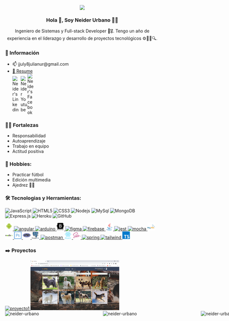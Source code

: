 <p align="center" width="300">
   <img align="center" width="200" src="https://avatars.githubusercontent.com/u/80359162?s=400&u=2f6addf63da1daca7c818ca21e5a9a4f527fbd3d&v=4" />
   <h3 align="center">Hola 👋, Soy Neider Urbano 👨‍💻</h3>
</p>

<p align="center">Ingeniero de Sistemas y Full-stack Developer 🚀🎖️. Tengo un año de experiencia en el líderazgo y desarrollo
    de proyectos tecnológicos ⚙️👏🏼🔍.
</p>

<div>
   <div>
      <h3>📂 Información</h3>
      <ul>
         <li>📫 jjuly8julianur@gmail.com</li> 
         <li>
            <a href="https://www.canva.com/design/DAFbOEklJgk/AVzffTrl4stt7XBalE45dQ/view?utm_content=DAFbOEklJgk&utm_campaign=designshare&utm_medium=link&utm_source=publishsharelink" target="_blank">📝 Resume</a>
         </li> 
         <li style="display:flex; align-items:center">
            <a href="https://www.linkedin.com/in/neiderurbano08" target="_blank">
               <img align="left" style="margin-right:5px" alt="Neider's Linkedin" width="22px" src="https://cdn-icons-png.flaticon.com/512/174/174857.png" />
            </a>
            <a href="https://www.youtube.com/channel/UCPmgVecuDCSzUPFfoYJ0r8w" target="_blank">
               <img align="left" alt="Neider Youtube" width="22px" src="https://icones.pro/wp-content/uploads/2021/02/youtube-logo-icone.png" />
            </a>
            <a href="https://www.facebook.com/neider.urbano.355/" target="_blank">
               <img align="left" alt="Neider's Facebook" width="22px" src="https://cdn-icons-png.flaticon.com/512/124/124010.png" />
            </a>
         </li>
      </ul>
   </div>
   <div>
      <h3>💪🏽 Fortalezas</h3>
      <ul>
         <li>Responsabilidad</li>
         <li>Autoaprendizaje</li>
         <li>Trabajo en equipo</li>
         <li>Actitud positiva</li>
      </ul>
   </div>
   <div>
      <h3>🎿 Hobbies:</h3>
      <ul>
         <li>Practicar fútbol</li>
         <li>Edición multimedia</li>
         <li>Ajedrez 🤔🤖</li>
      </ul>
   </div>
</div>

### 🛠️ Tecnologias y Herramientas:

![JavaScript](https://img.shields.io/badge/-JavaScript-black?style=flat-square&logo=javascript)
![HTML5](https://img.shields.io/badge/-HTML5-black?style=flat-square&logo=html5&logoColor=white)
![CSS3](https://img.shields.io/badge/-CSS3-black?style=flat-square&logo=css3)
![Nodejs](https://img.shields.io/badge/-Nodejs-black?style=flat-square&logo=Node.js)
![MySql](https://img.shields.io/badge/-MySql-black?style=flat-square&logo=mysql)
![MongoDB](https://img.shields.io/badge/-MongoDB-black?style=flat-square&logo=mongodb)
![Express.js](https://img.shields.io/badge/-Express-black?style=flat-square&logo=expressjs)
![Heroku](https://img.shields.io/badge/-Heroku-black?style=flat-square&logo=heroku)
![GitHub](https://img.shields.io/badge/-GitHub-black?style=flat-square&logo=github)

  
<p align="left"> 
  <a href="https://developer.android.com" target="_blank" rel="noreferrer"> 
    <img src="https://raw.githubusercontent.com/devicons/devicon/master/icons/android/android-original-wordmark.svg" alt="android" width="25" height="25"/> 
  </a> 
  <a href="https://angular.io" target="_blank" rel="noreferrer"> 
    <img src="https://angular.io/assets/images/logos/angular/angular.svg" alt="angular" width="25" height="25"/> 
  </a> 
  <a href="https://www.arduino.cc/" target="_blank" rel="noreferrer"> 
    <img src="https://cdn.worldvectorlogo.com/logos/arduino-1.svg" alt="arduino" width="25" height="25"/> 
  </a> 
  <a href="https://getbootstrap.com" target="_blank" rel="noreferrer"> 
    <img src="https://raw.githubusercontent.com/devicons/devicon/master/icons/bootstrap/bootstrap-plain-wordmark.svg" alt="bootstrap" width="25" height="25"/> 
  </a> 
  <a href="https://www.figma.com/" target="_blank" rel="noreferrer"> 
    <img src="https://www.vectorlogo.zone/logos/figma/figma-icon.svg" alt="figma" width="25" height="25"/> 
  </a> 
  <a href="https://firebase.google.com/" target="_blank" rel="noreferrer"> 
    <img src="https://www.vectorlogo.zone/logos/firebase/firebase-icon.svg" alt="firebase" width="25" height="25"/>
  </a>  
  <a href="https://www.java.com" target="_blank" rel="noreferrer"> 
    <img src="https://raw.githubusercontent.com/devicons/devicon/master/icons/java/java-original.svg" alt="java" width="25" height="25"/> 
  </a> 
  <a href="https://jestjs.io" target="_blank" rel="noreferrer"> 
    <img src="https://www.vectorlogo.zone/logos/jestjsio/jestjsio-icon.svg" alt="jest" width="25" height="25"/> 
  </a> 
  <a href="https://mochajs.org" target="_blank" rel="noreferrer"> 
    <img src="https://www.vectorlogo.zone/logos/mochajs/mochajs-icon.svg" alt="mocha" width="25" height="25"/> 
  </a> 
  <a href="https://www.mysql.com/" target="_blank" rel="noreferrer"> 
    <img src="https://raw.githubusercontent.com/devicons/devicon/master/icons/mysql/mysql-original-wordmark.svg" alt="mysql" width="25" height="25"/> 
  </a>
  <a href="https://nodejs.org" target="_blank" rel="noreferrer"> 
    <img src="https://raw.githubusercontent.com/devicons/devicon/master/icons/nodejs/nodejs-original-wordmark.svg" alt="nodejs" width="25" height="25"/> 
  </a> 
  <a href="https://www.photoshop.com/en" target="_blank" rel="noreferrer"> 
    <img src="https://raw.githubusercontent.com/devicons/devicon/master/icons/photoshop/photoshop-line.svg" alt="photoshop" width="25" height="25"/> 
  </a> 
  <a href="https://www.php.net" target="_blank" rel="noreferrer"> 
    <img src="https://raw.githubusercontent.com/devicons/devicon/master/icons/php/php-original.svg" alt="php" width="25" height="25"/> 
  </a> 
  <a href="https://www.postgresql.org" target="_blank" rel="noreferrer"> 
    <img src="https://raw.githubusercontent.com/devicons/devicon/master/icons/postgresql/postgresql-original-wordmark.svg" alt="postgresql" width="25" height="25"/>     
  </a> 
  <a href="https://postman.com" target="_blank" rel="noreferrer"> 
    <img src="https://www.vectorlogo.zone/logos/getpostman/getpostman-icon.svg" alt="postman" width="25" height="25"/> 
  </a> 
  <a href="https://reactjs.org/" target="_blank" rel="noreferrer"> 
    <img src="https://raw.githubusercontent.com/devicons/devicon/master/icons/react/react-original-wordmark.svg" alt="react" width="25" height="25"/> 
  </a> 
  <a href="https://sass-lang.com" target="_blank" rel="noreferrer"> 
    <img src="https://raw.githubusercontent.com/devicons/devicon/master/icons/sass/sass-original.svg" alt="sass" width="25" height="25"/> 
  </a> 
  <a href="https://spring.io/" target="_blank" rel="noreferrer"> 
    <img src="https://www.vectorlogo.zone/logos/springio/springio-icon.svg" alt="spring" width="25" height="25"/> 
  </a> 
  <a href="https://tailwindcss.com/" target="_blank" rel="noreferrer"> 
    <img src="https://www.vectorlogo.zone/logos/tailwindcss/tailwindcss-icon.svg" alt="tailwind" width="25" height="25"/> 
  </a> 
  <a href="https://www.typescriptlang.org/" target="_blank" rel="noreferrer"> 
    <img src="https://raw.githubusercontent.com/devicons/devicon/master/icons/typescript/typescript-original.svg" alt="typescript" width="25" height="25"/> 
  </a> 
</p>
 
### ✒️ Proyectos

<div>
    <a href="https://github.com/Neider-Urbano/musicomerce-backend" target="_blank">
      <img style="width:290px" src="https://raw.githubusercontent.com/Neider-Urbano/musicomerce-backend/back/admin/src/routes/proyecto1.png" alt="proyecto1"/>
    </a>
     <a href="https://github.com/Neider-Urbano/proyectoindividual" target="_blank">
        <img style="width:290px" src="https://raw.githubusercontent.com/Neider-Urbano/proyectoindividual/main/client/src/images/fondos/proyecto2.png" alt="proyecto2"/>
     </a>
</div>


<div style="display:flex;">
      <img width="320px" height="230px" src="https://github-readme-stats.vercel.app/api/top-langs?username=neider-urbano&show_icons=true&locale=en&layout=compact" alt="neider-urbano" />
      <img width="320px" height="230px" src="https://github-readme-stats.vercel.app/api?username=neider-urbano&show_icons=true&locale=en" alt="neider-urbano" />
      <img width="320px" height="230px" src="https://github-readme-streak-stats.herokuapp.com/?user=neider-urbano&" alt="neider-urbano" />
</div>



